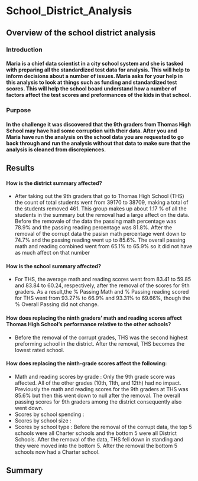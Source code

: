 # School_District_Analysis
## Overview of the school district analysis
### Introduction
#### Maria is a chief data scientist in a city school system and she is tasked with preparing all the standardized test data for analysis. This will help to inform decisions about a number of issues. Maria asks for your help in this analysis to look at things such as funding and standardized test scores. This will help the school board understand how a number of factors affect the test scores and preformances of the kids in that school.
### Purpose
#### In the challenge it was discovered that the 9th graders from Thomas High School may have had some corruption with their data. After you and Maria have run the analysis on the school data you are requested to go back through and run the analysis without that data to  make sure that the analysis is cleaned from discrepiences.
## Results
#### How is the district summary affected?
* After taking out the 9th graders that go to Thomas High School (THS) the count of total students went from 39170 to 38709, making a total of the students removed 461. This group makes up about 1.17 % of all the students in the summary but the removal had a large affect on the data. Before the removale of the data the passing math percentage was 78.9% and the passing reading percentage was 81.8%. After the removal of the corrupt data the pasisn math percentage went down to 74.7% and the passing reading went up to 85.6%. The overall passing math and reading combined went from 65.1% to 65.9% so it did not have as much affect on that number
#### How is the school summary affected?
* For THS, the average math and reading scores went from 83.41 to 59.85 and 83.84 to 60.24, respectively, after the removal of the scores for 9th graders. As a result,the % Passing Math and % Passing reading scored for THS went from 93.27% to 66.9% and 93.31% to 69.66%, though the % Overall Passing did not change.
#### How does replacing the ninth graders’ math and reading scores affect Thomas High School’s performance relative to the other schools?
* Before the removal of the corrupt grades, THS was the second highest preforming school in the district. After the removal, THS becomes the lowest rated school.
#### How does replacing the ninth-grade scores affect the following:
* Math and reading scores by grade : Only the 9th grade score was affected. All of the other grades (10th, 11th, and 12th) had no impact. Previously the math and reading scores for the 9th graders at THS was 85.6% but then this went down to null after the removal. The overall passing scores for 9th graders among the district consequently also went down.
* Scores by school spending : 
* Scores by school size : 
* Scores by school type : Before the removal of the corrupt data, the top 5 schools were all Charter schools and the bottom 5 were all District Schools. After the removal of the data, THS fell down in standing and they were moved into the bottom 5. After the removal the bottom 5 schools now had a Charter school. 
## Summary

